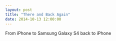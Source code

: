 ```yaml
---
layout: post
title: "There and Back Again"
date: 2014-10-13 12:00:00
---
```


From iPhone to Samsung Galaxy S4 back to iPhone